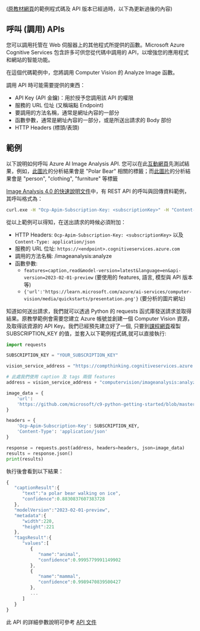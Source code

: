 ([原教材網頁](https://github.com/microsoft/c9-python-getting-started/tree/master/python-for-beginners/16%20-%20Calling%20APIs)的範例程式碼及 API 版本已經過時，以下為更新過後的內容)

## 呼叫 (調用) APIs

您可以調用托管在 Web 伺服器上的其他程式所提供的函數。Microsoft Azure Cognitive Services 包含許多可供您從代碼中調用的 API，以增強您的應用程式和網站的智能功能。

在這個代碼範例中，您將調用 Computer Vision 的 Analyze Image 函數。

調用 API 時可能需要提供的東西：

* API Key (API 金鑰)：用於授予您調用該 API 的權限
* 服務的 URL 位址 (又稱端點 Endpoint)
* 要調用的方法名稱，通常是網址內容的一部分
* 函數參數，通常是網址內容的一部分，或是所送出請求的 Body 部份
* HTTP Headers (標頭/表頭)

## 範例

以下說明如何呼叫 Azure AI Image Analysis API. 您可以在此[互動網頁](https://portal.vision.cognitive.azure.com/demo/generic-image-tagging)先測試結果，例如，[此圖片](https://github.com/microsoft/c9-python-getting-started/blob/master/python-for-beginners/17%20-%20JSON/TestImages/PolarBear.jpg?raw=true)的分析結果會是 "Polar Bear" 相關的標籤；而[此圖片](https://portal.vision.cognitive.azure.com/dist/assets/ImageTaggingSample1-fd324157.jpg)的分析結果會是 "person", "clothing", "furniture" 等標籤

[Image Analysis 4.0 的快速說明文件](https://learn.microsoft.com/en-us/azure/ai-services/computer-vision/quickstarts-sdk/image-analysis-client-library-40?tabs=visual-studio%2Cwindows&pivots=programming-language-rest-api)中，有 REST API 的呼叫與回傳資料範例，其呼叫格式為：

```Bash
curl.exe -H "Ocp-Apim-Subscription-Key: <subscriptionKey>" -H "Content-Type: application/json" "https://<endpoint>/computervision/imageanalysis:analyze?features=caption,read&model-version=latest&language=en&api-version=2023-02-01-preview" -d "{'url':'https://learn.microsoft.com/azure/ai-services/computer-vision/media/quickstarts/presentation.png'}"
```

從以上範例可以得知，在送出請求的時候必須附加：

* HTTP Headers: `Ocp-Apim-Subscription-Key: <subscriptionKey>` 以及 `Content-Type: application/json`
* 服務的 URL 位址: `https://<endpoint>.cognitiveservices.azure.com`
* 調用的方法名稱: /imageanalysis:analyze
* 函數參數:
  * `features=caption,read&model-version=latest&language=en&api-version=2023-02-01-preview` (要使用的 features, 語言, 模型與 API 版本等)
  * `{'url':'https://learn.microsoft.com/azure/ai-services/computer-vision/media/quickstarts/presentation.png'}` (要分析的圖片網址)

知道如何送出請求，我們就可以透過 Python 的 requests 函式庫發送請求並取得結果。原教學範例會需要您建立 Azure 帳號並創建一個 Computer Vision 資源，及取得該資源的 API Key。我們已經預先建立好了一個, 只要到[課程網頁](./)複製 SUBSCRIPTION_KEY 的值，並套入以下範例程式碼,就可以直接執行:

```Python
import requests

SUBSCRIPTION_KEY = "YOUR_SUBSCRIPTION_KEY"

vision_service_address = "https://compthinking.cognitiveservices.azure.com/"

# 此處我們使用 caption 及 tags 兩個 features
address = vision_service_address + "computervision/imageanalysis:analyze?features=caption,tags&model-version=latest&language=en&api-version=2023-02-01-preview"

image_data = {
    'url':
    'https://github.com/microsoft/c9-python-getting-started/blob/master/python-for-beginners/17%20-%20JSON/TestImages/PolarBear.jpg?raw=true'
}

headers = {
    'Ocp-Apim-Subscription-Key': SUBSCRIPTION_KEY,
    'Content-Type': 'application/json'
}

response = requests.post(address, headers=headers, json=image_data)
results = response.json()
print(results)
```

執行後會看到以下結果：

```JavaScript
{
   "captionResult":{
      "text":"a polar bear walking on ice",
      "confidence":0.8830837607383728
   },
   "modelVersion":"2023-02-01-preview",
   "metadata":{
      "width":220,
      "height":221
   },
   "tagsResult":{
      "values":[
         {
            "name":"animal",
            "confidence":0.9995779991149902
         },
         {
            "name":"mammal",
            "confidence":0.9989470839500427
         },
         ...
      ]
   }
}
```

此 API 的詳細參數說明可參考 [API 文件](https://learn.microsoft.com/en-us/azure/ai-services/computer-vision/how-to/call-analyze-image-40?tabs=rest&pivots=programming-language-rest-api)
